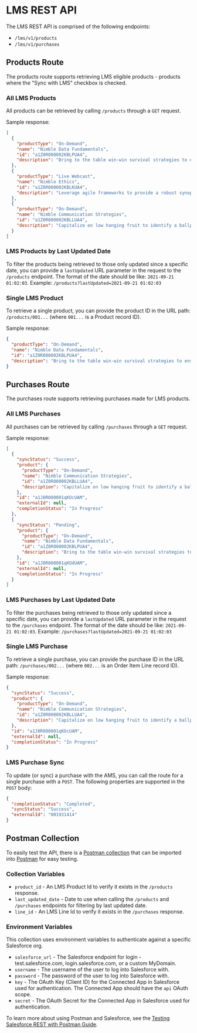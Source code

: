 # LMS REST API

The LMS REST API is comprised of the following endpoints:

- `/lms/v1/products`
- `/lms/v1/purchases`

## Products Route

The products route supports retrieving LMS eligible products -
products where the "Sync with LMS" checkbox is checked.

### All LMS Products

All products can be retrieved by calling `/products` through a
`GET` request.

Sample response:

```json
[
  {
    "productType": "On-Demand",
    "name": "Nimble Data Fundamentals",
    "id": "a1Z0R000002KBLPUA4",
    "description": "Bring to the table win-win survival strategies to ensure proactive domination."
  },
  {
    "productType": "Live Webcast",
    "name": "Nimble Ethics",
    "id": "a1Z0R000002KBLKUA4",
    "description": "Leverage agile frameworks to provide a robust synopsis for high level overviews."
  },
  {
    "productType": "On-Demand",
    "name": "Nimble Communication Strategies",
    "id": "a1Z0R000002KBLLUA4",
    "description": "Capitalize on low hanging fruit to identify a ballpark value added activity to beta test."
  }
]
```

### LMS Products by Last Updated Date

To filter the products being retrieved to those only updated
since a specific date, you can provide a `lastUpdated` URL
parameter in the request to the `/products` endpoint. The format
of the date should be like: `2021-09-21 01:02:03`.
Example: `/products?lastUpdated=2021-09-21 01:02:03`

### Single LMS Product

To retrieve a single product, you can provide the product ID in the URL
path: `/products/001...` (where `001...` is a Product record ID).

Sample response:

```json
{
  "productType": "On-Demand",
  "name": "Nimble Data Fundamentals",
  "id": "a1Z0R000002KBLPUA4",
  "description": "Bring to the table win-win survival strategies to ensure proactive domination."
}
```

## Purchases Route

The purchases route supports retrieving purchases made for LMS products.

### All LMS Purchases

All purchases can be retrieved by calling `/purchases` through a
`GET` request.

Sample response:

```json
[
  {
    "syncStatus": "Success",
    "product": {
      "productType": "On-Demand",
      "name": "Nimble Communication Strategies",
      "id": "a1Z0R000002KBLLUA4",
      "description": "Capitalize on low hanging fruit to identify a ballpark value added activity to beta test."
    },
    "id": "a1J0R000001qKOcUAM",
    "externalId": null,
    "completionStatus": "In Progress"
  },
  {
    "syncStatus": "Pending",
    "product": {
      "productType": "On-Demand",
      "name": "Nimble Data Fundamentals",
      "id": "a1Z0R000002KBLPUA4",
      "description": "Bring to the table win-win survival strategies to ensure proactive domination."
    },
    "id": "a1J0R000001qKOdUAM",
    "externalId": null,
    "completionStatus": "In Progress"
  }
]
```

### LMS Purchases by Last Updated Date

To filter the purchases being retrieved to those only updated
since a specific date, you can provide a `lastUpdated` URL
parameter in the request to the `/purchases` endpoint. The format
of the date should be like: `2021-09-21 01:02:03`.
Example: `/purchases?lastUpdated=2021-09-21 01:02:03`

### Single LMS Purchase

To retrieve a single purchase, you can provide the purchase ID in the URL
path: `/purchases/002...` (where `002...` is an Order Item Line record ID).

Sample response:

```json
{
  "syncStatus": "Success",
  "product": {
    "productType": "On-Demand",
    "name": "Nimble Communication Strategies",
    "id": "a1Z0R000002KBLLUA4",
    "description": "Capitalize on low hanging fruit to identify a ballpark value added activity to beta test."
  },
  "id": "a1J0R000001qKOcUAM",
  "externalId": null,
  "completionStatus": "In Progress"
}
```

### LMS Purchase Sync

To update (or sync) a purchase with the AMS, you can call the
route for a single purchase with a `POST`.
The following properties are supported in the `POST` body:

```json
{
  "completionStatus": "Completed",
  "syncStatus": "Success",
  "externalId": "001931414"
}
```

## Postman Collection

To easily test the API, there is a
<a href="/rest-apis/endpoints/lms/NAMS LMS API.postman_collection.json" download>Postman collection</a>
that can be imported into [Postman](https://www.postman.com/) for easy testing.

### Collection Variables

- `product_id` - An LMS Product Id to verify it exists in the `/products` response.
- `last_updated_date` - Date to use when calling the `/products` and `/purchases` endpoints for filtering by last updated date.
- `line_id` - An LMS Line Id to verify it exists in the `/purchases` response.

### Environment Variables

This collection uses environment variables to authenticate against a specific Salesforce org.

- `salesforce_url` - The Salesforce endpoint for login - test.salesforce.com, login.salesforce.com, or a custom MyDomain.
- `username` - The username of the user to log into Salesforce with.
- `password` - The password of the user to log into Salesforce with.
- `key` - The OAuth Key (Client ID) for the Connected App in Salesforce used for authentication.
  The Connected App should have the `api` OAuth scope.
- `secret` - The OAuth Secret for the Connected App in Salesforce used for authentication.

To learn more about using Postman and Salesforce, see the
[Testing Salesforce REST with Postman Guide](/development/recipes/rest/postman/).
